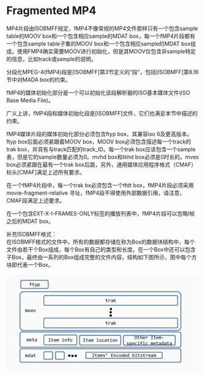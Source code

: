 # Fragmented MP4

MP4片段由ISOBMFF规定，fMP4不像常规的MP4文件那样只有一个包含sample table的MOOV box和一个包含相应sample的MDAT box，每一个fMP4片段都有一个包含sample table子集的MOOV box和一个包含相应sample的MDAT box组成。使用FMP4确实需要MOOV进行初始化，但是其MOOV仅包含非sample特定的信息，比如track或sample的说明。

分段化MPEG-4\(fMP4\)段是\[ISOBMFF\]第3节定义的“段”，包括\[ISOBMFF\]第8.16节中对MADA box的约束。

fMP4的媒体初始化部分是一个可以初始化该段解析器的ISO基本媒体文件\(ISO Base Media File\)。

广义上讲，fMP4段和媒体初始化段是\[ISOBMFF\]文件，它们也满足本节中描述的约束。

fMP4媒体片段的媒体初始化部分必须包含ftyp box，其兼容iso 6及更高版本。ftyp box后面必须紧跟着MOOV box，MOOV box必须包含描述每一个track的trak box，并具有与track匹配的track\_ID。每一个trak box应该包含一个sample表，但是它的sample数量必须为0。mvhd box和tkhd box必须是0时长的。mvex box必须紧跟在最有一个trak box后面，另外，通用媒体应用程序格式（CMAF）标头\[CMAF\]满足上述所有要求。

在一个fMP4片段中，每一个trak bx必须包含一个tfdt box，fMP4片段必须采用movie-fragment-relative 寻址，fMP4段不得使用外部数据引用，请注意，CMAF段满足上述要求。

在一个包含EXT-X-I-FRAMES-ONLY标签的播放列表中，fMP4片段可以忽略I帧之后的MDAT box。



补充ISOBMFF格式：  
在ISOBMFF格式的文件中，所有的数据都存储在称为Box的数据块结构中，每个文件由若干个Box组成，每个Box有自己的类型和长度。在一个Box中还可以包含子Box，最终由一系列的Box组成完整的文件内容，结构如下图所示，图中每个方块即代表一个Box。

![ISOBMFF&#x683C;&#x5F0F;&#x793A;&#x610F;&#x56FE;](../.gitbook/assets/image%20%282%29.png)





